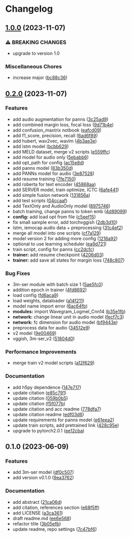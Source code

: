 # Changelog

## [1.0.0](https://github.com/namphuongtran9196/3m-ser/compare/v0.2.0...v1.0.0) (2023-11-07)


### ⚠ BREAKING CHANGES

* upgrade to version 1.0

### Miscellaneous Chores

* increase major ([bc88c36](https://github.com/namphuongtran9196/3m-ser/commit/bc88c361e8d92323fba6883396a12fbd4ed7766c))

## [0.2.0](https://github.com/namphuongtran9196/3m-ser/compare/v0.1.0...v0.2.0) (2023-11-07)


### Features

* add audio augmentation for panns ([3c25ad9](https://github.com/namphuongtran9196/3m-ser/commit/3c25ad932341d50390447a3e57e7476b9bb54207))
* add combined margin loss, focal loss ([9d71b4e](https://github.com/namphuongtran9196/3m-ser/commit/9d71b4e9f388ca4a9f59e9558475b15260ae7dbc))
* add confusion_maxtrix notbook ([eafcd09](https://github.com/namphuongtran9196/3m-ser/commit/eafcd092f9740916a4409f583e9b9b517c4ef91e))
* add f1_score, precision, recall ([6ad6f89](https://github.com/namphuongtran9196/3m-ser/commit/6ad6f89868c9e15e1b6366c0a76c18e6a287ba62))
* add hubert, wav2vec, wavlm ([4b3ae3e](https://github.com/namphuongtran9196/3m-ser/commit/4b3ae3ef054d6dc84d9418c30a4a21538aba3298))
* add lstm model ([bcbb629](https://github.com/namphuongtran9196/3m-ser/commit/bcbb629da179fe30079039846bb7fd364c0bfc87))
* add MELD dataset, merge v2 scripts ([e559ffc](https://github.com/namphuongtran9196/3m-ser/commit/e559ffca7c236af38008ed403f5be9a0e3db9129))
* add model for audio only ([5ebabb6](https://github.com/namphuongtran9196/3m-ser/commit/5ebabb674022270779b74d413db6b210b841905f))
* add opt_path for config ([ac15e8d](https://github.com/namphuongtran9196/3m-ser/commit/ac15e8d14cb92ac7f4bf4fe996f98d68609eed9b))
* add panns model ([83b350d](https://github.com/namphuongtran9196/3m-ser/commit/83b350d30e9f984daf40c787c0696cedb70e0a9a))
* add PANNs model for audio ([3e87528](https://github.com/namphuongtran9196/3m-ser/commit/3e8752838c23fe90656596e7ac9839792b3fcab5))
* add resume training ([7fe7150](https://github.com/namphuongtran9196/3m-ser/commit/7fe71507f882c5aec6f6ef4e853a00c28907578a))
* add roberta for text encoder ([45868aa](https://github.com/namphuongtran9196/3m-ser/commit/45868aa53795f28259231dcf42d369cc209716ca))
* add SERVER model, train optimize, ICTC ([6afe441](https://github.com/namphuongtran9196/3m-ser/commit/6afe441894ddb7b018f93c7c6732003eebf56a20))
* add simple fusion network ([131856a](https://github.com/namphuongtran9196/3m-ser/commit/131856a0c969ace35f3f0101170fd57df5ee99c4))
* add test scripts ([04ccaaf](https://github.com/namphuongtran9196/3m-ser/commit/04ccaafd1c3a365780140cab969d6bc1a2d80d9f))
* add TextOnly and AudioOnly model ([8975746](https://github.com/namphuongtran9196/3m-ser/commit/897574680985a2857b26645c5aa2ef0ba9165590))
* batch training, change panns to token emb ([4d89099](https://github.com/namphuongtran9196/3m-ser/commit/4d89099baa776266aee1dd82f32886ab8c0a9c21))
* **config:** add load opt from file ([c5eef15](https://github.com/namphuongtran9196/3m-ser/commit/c5eef15daf8403f0689bec29b942188f6e46318a))
* fix small sample error, add torchvggish ([2db3d10](https://github.com/namphuongtran9196/3m-ser/commit/2db3d105b8dfc6e7ff9c7a0a11fa6d87d1370301))
* lstm, iemocap audio data + preprocessing ([31c4ef2](https://github.com/namphuongtran9196/3m-ser/commit/31c4ef27f9ee841e62e7ec4121575896792bfffa))
* merge all model into one scripts ([cf7a129](https://github.com/namphuongtran9196/3m-ser/commit/cf7a129333a93ab53833c5928657e6679604db0a))
* model version 2 for adding more config ([1218a92](https://github.com/namphuongtran9196/3m-ser/commit/1218a9226a6d28cbd036f2d3b08fe696c6f403f3))
* optional to use learning scheduler ([ea9d721](https://github.com/namphuongtran9196/3m-ser/commit/ea9d7216b002bd91ec53b7b3834e9239228c4f35))
* train script, config for panns ([cc2dcfc](https://github.com/namphuongtran9196/3m-ser/commit/cc2dcfce0b1df5d4292547bc39f84db8e2c982b8))
* **trainer:** add resume checkpoint ([4206d03](https://github.com/namphuongtran9196/3m-ser/commit/4206d036e2d6907f90a8815fb69b642964002d9a))
* **trainer:** add save all states for margin loss ([748c807](https://github.com/namphuongtran9196/3m-ser/commit/748c80771d3b8565071033f2aedc4f2e9541924b))


### Bug Fixes

* 3m-ser module with batch size 1 ([5ae5fc0](https://github.com/namphuongtran9196/3m-ser/commit/5ae5fc0e1d250820f1f31b3595097b08b3b3e0ec))
* addition epoch in trainer ([4fd8692](https://github.com/namphuongtran9196/3m-ser/commit/4fd86920be0b739bf143e5b4197cf6a895acf1e7))
* load config ([fd6aca9](https://github.com/namphuongtran9196/3m-ser/commit/fd6aca94923966a549082f3e54335683067943db))
* load weights, dataloader ([a14f211](https://github.com/namphuongtran9196/3m-ser/commit/a14f2111a01878f2f3fd78f305d1f3a6efa5b506))
* model name import error ([6ac64fb](https://github.com/namphuongtran9196/3m-ser/commit/6ac64fb783a67704f4bf55a1d6d4b9039123d21a))
* **modules:** import Wavegram_Logmel_Cnn14 ([b35e1fb](https://github.com/namphuongtran9196/3m-ser/commit/b35e1fb17cece6559351a6b07dbd8e38c55a4b09))
* **network:** change linear unit in audio model ([fecf7c3](https://github.com/namphuongtran9196/3m-ser/commit/fecf7c3a645aa7c214524a2a736aeb065703b31b))
* **network:** fc dimension for audio model ([bf9443e](https://github.com/namphuongtran9196/3m-ser/commit/bf9443edb924aee2a60ec95be63613cc2a234899))
* preprocess data for audio ([34512e9](https://github.com/namphuongtran9196/3m-ser/commit/34512e9f681c4081a5b5f0699845e20417f03523))
* v2 model ([9e00469](https://github.com/namphuongtran9196/3m-ser/commit/9e004692e895d117195e03adb0cfb8f8657cbbd7))
* vggish, 3m-ser_v2 ([51804d0](https://github.com/namphuongtran9196/3m-ser/commit/51804d03ce01c478bc3ceabbc44003fed3dde018))


### Performance Improvements

* merge train v2 model scripts ([a12f629](https://github.com/namphuongtran9196/3m-ser/commit/a12f629921e9d90282110f5df347e850ee40dd3a))


### Documentation

* add h5py dependence ([147e717](https://github.com/namphuongtran9196/3m-ser/commit/147e7174fcc8cb1772917bd957b0a14cfb5bbd20))
* update citation ([e85c791](https://github.com/namphuongtran9196/3m-ser/commit/e85c791c43a5e82e6c00b55659e093ac842de0fe))
* update citation ([059b0b5](https://github.com/namphuongtran9196/3m-ser/commit/059b0b5bd0714691cecb0daa012bb7096385ae5e))
* update citation ([f5f077b](https://github.com/namphuongtran9196/3m-ser/commit/f5f077ba5286c95634dedf291596639ce8d3fc02))
* update citation and acc readme ([778dfa7](https://github.com/namphuongtran9196/3m-ser/commit/778dfa76ec13930863466fa848722331c26db2d3))
* update citation readme ([edf03d6](https://github.com/namphuongtran9196/3m-ser/commit/edf03d62fbe7d85775088585dee30046179b2f36))
* update requirements for panns model ([e61eea2](https://github.com/namphuongtran9196/3m-ser/commit/e61eea23dfde2d452b0c8fc7b4b745e4be503c94))
* update train scripts, add pretrained link ([428c95e](https://github.com/namphuongtran9196/3m-ser/commit/428c95e11011236b735d455126caf74e96398c89))
* upgrade to pytorch2.0.1 ([ee12cba](https://github.com/namphuongtran9196/3m-ser/commit/ee12cba396e89b18b08e27228e71a0f4536b2d24))

## 0.1.0 (2023-06-09)


### Features

* add 3m-ser model ([df0c507](https://github.com/namphuongtran9196/3m-ser/commit/df0c5076a1a71df6a80ff123cd9687ed6da47023))
* add version v0.1.0 ([9ea3762](https://github.com/namphuongtran9196/3m-ser/commit/9ea376289c32cbe8fbb3cbd258fff9aeb4bb3d36))


### Documentation

* add abstract ([21ca06d](https://github.com/namphuongtran9196/3m-ser/commit/21ca06ded5bf5067ba65c2dbfdcf6389485756ec))
* add citation, references section ([e68f5ff](https://github.com/namphuongtran9196/3m-ser/commit/e68f5ff4a11327a2085bed6984f8e573321c7c07))
* add LICENSE ([a3ca361](https://github.com/namphuongtran9196/3m-ser/commit/a3ca3614ca21ab84d92ae30e747bcf435890924a))
* draft readme.md ([ee6e568](https://github.com/namphuongtran9196/3m-ser/commit/ee6e568dd8c412d61b2565686bf794ebddc03062))
* refactor title ([3b05efb](https://github.com/namphuongtran9196/3m-ser/commit/3b05efbe80d0a2ee57a8af6d93763200ca113765))
* update readme, repo settings ([7c47bf6](https://github.com/namphuongtran9196/3m-ser/commit/7c47bf6ba734d4b9d03bfbf5932821dc0fbfe166))
